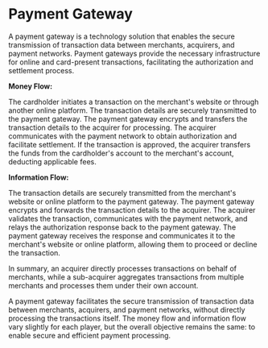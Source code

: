# Payment Gateway

A payment gateway is a
technology solution that enables the secure transmission of transaction data
between merchants, acquirers, and payment networks. Payment gateways provide the
necessary infrastructure for online and card-present transactions, facilitating
the authorization and settlement process.

**Money Flow:**

The cardholder initiates a transaction on the merchant's website or through
another online platform. The transaction details are securely transmitted to the
payment gateway. The payment gateway encrypts and transfers the transaction
details to the acquirer for processing. The acquirer communicates with the
payment network to obtain authorization and facilitate settlement. If the
transaction is approved, the acquirer transfers the funds from the cardholder's
account to the merchant's account, deducting applicable fees.

**Information Flow:**

The transaction details are securely transmitted from the merchant's website or
online platform to the payment gateway. The payment gateway encrypts and
forwards the transaction details to the acquirer. The acquirer validates the
transaction, communicates with the payment network, and relays the authorization
response back to the payment gateway. The payment gateway receives the response
and communicates it to the merchant's website or online platform, allowing them
to proceed or decline the transaction.

In summary, an acquirer directly
processes transactions on behalf of merchants, while a sub-acquirer aggregates
transactions from multiple merchants and processes them under their own account.

A payment gateway facilitates the secure transmission of transaction data
between merchants, acquirers, and payment networks, without directly processing
the transactions itself. The money flow and information flow vary slightly for
each player, but the overall objective remains the same: to enable secure and
efficient payment processing.
